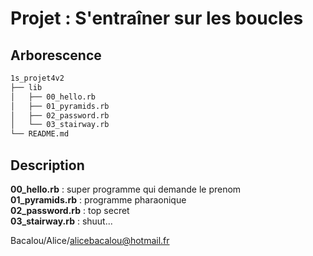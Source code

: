 # Projet : S'entraîner sur les boucles


## Arborescence

```sh
1s_projet4v2
├── lib
│   ├── 00_hello.rb
│   ├── 01_pyramids.rb
│   ├── 02_password.rb
│   └── 03_stairway.rb
└── README.md
```
## Description

**00_hello.rb** : super programme qui demande le prenom  
**01_pyramids.rb** : programme pharaonique  
**02_password.rb** : top secret  
**03_stairway.rb** : shuut...  

Bacalou/Alice/alicebacalou@hotmail.fr
